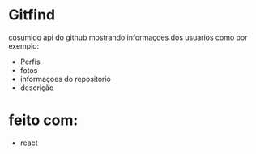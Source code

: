 # Gitfind

cosumido api do github mostrando informaçoes dos usuarios como por exemplo: 

+ Perfis 
+ fotos  
+ informaçoes do repositorio
+ descrição

# feito com: 

+ react
